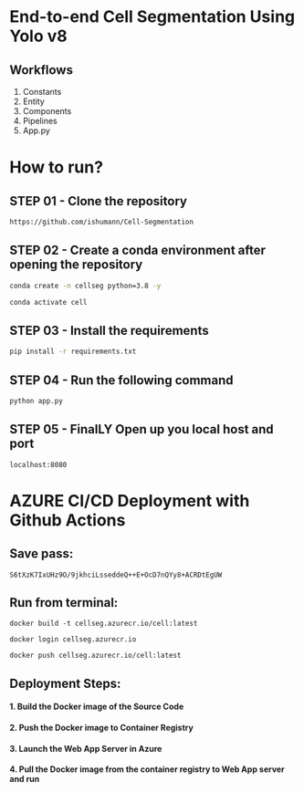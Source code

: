 # End-to-end Cell Segmentation Using Yolo v8

## Workflows

1. Constants
2. Entity
3. Components
4. Pipelines
5. App.py


# How to run?

## STEP 01 - Clone the repository

```bash
https://github.com/ishumann/Cell-Segmentation

```
## STEP 02 - Create a conda environment after opening the repository

```bash
conda create -n cellseg python=3.8 -y
```

```bash
conda activate cell
```


## STEP 03 - Install the requirements
```bash
pip install -r requirements.txt
```

## STEP 04 - Run the following command

```bash
python app.py
```

## STEP 05  - FinalLY Open up you local host and port
```
localhost:8080
```

# AZURE CI/CD Deployment with Github Actions

## Save pass:
```
S6tXzK7IxUHz9O/9jkhciLsseddeQ++E+OcD7nQYy8+ACRDtEgUW
```

## Run from terminal:
```
docker build -t cellseg.azurecr.io/cell:latest
```
```
docker login cellseg.azurecr.io
```
```
docker push cellseg.azurecr.io/cell:latest
```

## Deployment Steps:
#### 1. Build the Docker image of the Source Code
#### 2. Push the Docker image to Container Registry
#### 3. Launch the Web App Server in Azure 
#### 4. Pull the Docker image from the container registry to Web App server and run 

